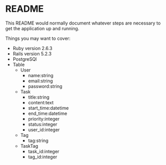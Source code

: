 # README

This README would normally document whatever steps are necessary to get the
application up and running.

Things you may want to cover:

* Ruby version 2.6.3
* Rails version 5.2.3
* PostgreSQl
* Table
    - User
        + name:string
        + email:string
        + password:string
    - Task
        + title:string
        + content:text
        + start_time:datetime
        + end_time:datetime
        + priority:integer
        + status:integer
        + user_id:integer
    - Tag
        + tag:string
    - TaskTag
        + task_id:integer
        + tag_id:integer


